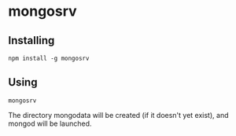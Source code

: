 # mongosrv

## Installing

    npm install -g mongosrv

## Using

    mongosrv

The directory mongodata will be created (if it doesn't yet exist), and mongod will be launched.
